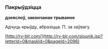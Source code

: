 ### Пакрыўдзіцца
**дзеяслоў, закончанае трыванне**

Адчуць крыўду, абразіцца. П. за заўвагу.

<a rel="author">[http://rv-blr.com/](http://rv-blr.com/slounik.jsp?letterId=0&maskId=0&pageId=2096)</a>
